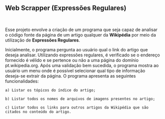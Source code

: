 ## Web Scrapper (Expressões Regulares)
</br>

Esse projeto envolve a criação de um programa que seja capaz de analisar o código fonte da página de um
artigo qualquer da **Wikipédia** por meio da utilização de **Expressões Regulares**.

Inicialmente, o programa pergunta ao usuário qual o link do artigo que deseja analisar. Utilizando expressões regulares, é verificado se o endereço fornecido é vélido e se pertence ou não a uma página do domínio pt.wikipedia.org. Após uma validação bem sucedida, o programa mostra ao usuário um menu onde é possível selecionar qual tipo de informação deseja-se extrair da página.
    O programa apresenta as seguintes funcionalidades:

    a) Listar os tópicos do índice do artigo;

    b) Listar todos os nomes de arquivos de imagens presentes no artigo;

    c) Listar todos os links para outros artigos da Wikipédia que são citados no conteúdo do artigo.
